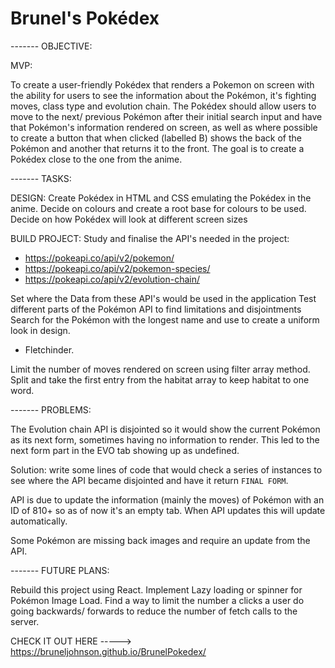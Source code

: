 # Brunel's Pokédex

------- OBJECTIVE:

MVP:

To create a user-friendly Pokédex that renders a Pokemon on screen with the ability for users to see the information about the Pokémon, it's fighting moves, class type and evolution chain. The Pokédex should allow users to move to the next/ previous Pokémon after their initial search input and have that Pokémon's information rendered on screen, as well as where possible to create a button that when clicked (labelled B) shows the back of the Pokémon and another that returns it to the front. The goal is to create a Pokédex close to the one from the anime.

------- TASKS:

DESIGN:
Create Pokédex in HTML and CSS emulating the Pokédex in the anime.
Decide on colours and create a root base for colours to be used.
Decide on how Pokédex will look at different screen sizes

BUILD PROJECT:
Study and finalise the API's needed in the project:

- https://pokeapi.co/api/v2/pokemon/
- https://pokeapi.co/api/v2/pokemon-species/
- https://pokeapi.co/api/v2/evolution-chain/

Set where the Data from these API's would be used in the application
Test different parts of the Pokémon API to find limitations and disjointments
Search for the Pokémon with the longest name and use to create a uniform look in design.

- Fletchinder.


Limit the number of moves rendered on screen using filter array method.
Split and take the first entry from the habitat array to keep habitat to one word.

------- PROBLEMS:

The Evolution chain API is disjointed so it would show the current Pokémon as its next form, sometimes having no information to render. This led to the next form part in the EVO tab showing up as undefined.

Solution: write some lines of code that would check a series of instances to see where the API became disjointed and have it return `FINAL FORM`.

API is due to update the information (mainly the moves) of Pokémon with an ID of 810+ so as of now it's an empty tab. When API updates this will update automatically.

Some Pokémon are missing back images and require an update from the API.

------- FUTURE PLANS:

Rebuild this project using React.
Implement Lazy loading or spinner for Pokémon Image Load.
Find a way to limit the number a clicks a user do going backwards/ forwards to reduce the number of fetch calls to the server.

CHECK IT OUT HERE -----> https://bruneljohnson.github.io/BrunelPokedex/
